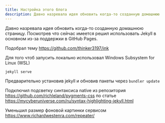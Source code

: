```yaml
---
title: Настройка этого блога
description: Давно назревала идея обновить когда-то созданную домашнюю страницу. Посмотрев что сейчас имеется решил использовать Jekyll
---
```


Давно назревала идея обновить когда-то созданную домашнюю страницу. Посмотрев что сейчас имеется решил использовать Jekyll в основном из-за поддержки в GitHub Pages.

Подобрал тему <https://github.com/thinker3197/ink>

Для того чтоб запусить локально использовал Windows Subsystem for Linux (WSL)
```
jekyll serve
```
Предварительно установив jekyll и обновив пакеты через `bundler update`

Подключил подсветку синтаксиса native из репозитория <https://github.com/richleland/pygments-css> по статье <https://mycyberuniverse.com/ru/syntax-highlighting-jekyll.html>

Уменьшил размер фоновой картинки сервисом <https://www.richardwestenra.com/repeater/>



